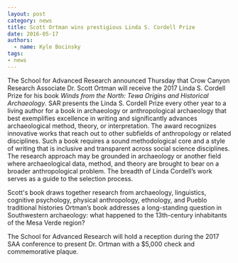 ```yaml
---
layout: post
category: news
title: Scott Ortman wins prestigious Linda S. Cordell Prize 
date: 2016-05-17
authors:
  - name: Kyle Bocinsky
tags:
- news
---
```


The School for Advanced Research announced Thursday that Crow Canyon Research Associate Dr. Scott Ortman will receive the 2017 Linda S. Cordell Prize for his book *Winds from the North: Tewa Origins and Historical Archaeology*. SAR presents the Linda S. Cordell Prize every other year to a living author for a book in archaeology or anthropological archaeology that best exemplifies excellence in writing and significantly advances archaeological method, theory, or interpretation. The award recognizes innovative works that reach out to other subfields of anthropology or related disciplines. Such a book requires a sound methodological core and a style of writing that is inclusive and transparent across social science disciplines. The research approach may be grounded in archaeology or another field where archaeological data, method, and theory are brought to bear on a broader anthropological problem. The breadth of Linda Cordell’s work serves as a guide to the selection process.

Scott's book draws together research from archaeology, linguistics, cognitive psychology, physical anthropology, ethnology, and Pueblo traditional histories Ortman’s book addresses a long-standing question in Southwestern archaeology: what happened to the 13th-century inhabitants of the Mesa Verde region?

The School for Advanced Research will hold a reception during the 2017 SAA conference to present Dr. Ortman with a $5,000 check and commemorative plaque.